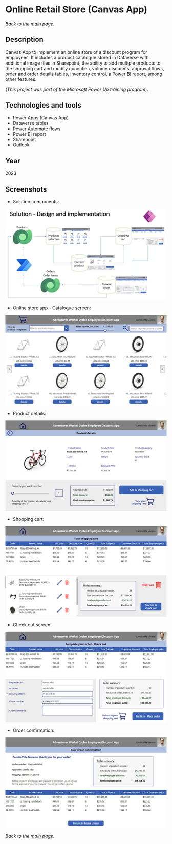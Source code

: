 # Online Retail Store (Canvas App)

*Back to the [main page](https://camilovillam.github.io/).*

## Description

Canvas App to implement an online store of a discount program for employees. It includes a product catalogue stored in Dataverse with additional image files in Sharepoint, the ability to add multiple products to the shopping cart and modify quantities, volume discounts, approval flows, order and order details tables, inventory control, a Power BI report, among other features.

(*This project was part of the Microsoft Power Up training program*).


## Technologies and tools

- Power Apps (Canvas App)
- Dataverse tables
- Power Automate flows
- Power BI report
- Sharepoint
- Outlook


## Year

2023


## Screenshots

- Solution components:

![Canvas App](https://raw.githubusercontent.com/camilovillam/camilovillam.github.io/refs/heads/main/assets/img/projects/Canvas_app_06.jpg)


- Online store app - Catalogue screen:

![Canvas App](https://raw.githubusercontent.com/camilovillam/camilovillam.github.io/refs/heads/main/assets/img/projects/Canvas_app_01.jpg)


- Product details:

![Canvas App](https://raw.githubusercontent.com/camilovillam/camilovillam.github.io/refs/heads/main/assets/img/projects/Canvas_app_02.jpg)


- Shopping cart:

![Canvas App](https://raw.githubusercontent.com/camilovillam/camilovillam.github.io/refs/heads/main/assets/img/projects/Canvas_app_03.jpg)


- Check out screen:

![Canvas App](https://raw.githubusercontent.com/camilovillam/camilovillam.github.io/refs/heads/main/assets/img/projects/Canvas_app_04.jpg)


- Order confirmation:

![Canvas App](https://raw.githubusercontent.com/camilovillam/camilovillam.github.io/refs/heads/main/assets/img/projects/Canvas_app_05.jpg)


*Back to the [main page](https://camilovillam.github.io/).*